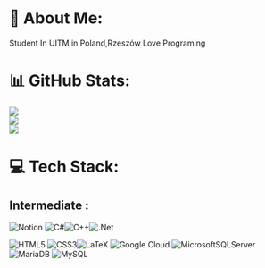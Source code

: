 # 💫 About Me:
Student In UITM in Poland,Rzeszów
Love Programing


# 📊 GitHub Stats:
![](https://github-readme-stats.vercel.app/api?username=Nokijoto&theme=tokyonight&hide_border=false&include_all_commits=false&count_private=true&show_icons=true)<br/>
![](https://github-readme-streak-stats.herokuapp.com/?user=Nokijoto&theme=tokyonight&hide_border=false)<br/>
![](https://github-readme-stats.vercel.app/api/top-langs/?username=Nokijoto&theme=tokyonight&hide_border=false&include_all_commits=false&count_private=true&layout=compact)


# 💻 Tech Stack:
## Intermediate :
![Notion](https://img.shields.io/badge/Notion-%23000000.svg?style=for-the-badge&logo=notion&logoColor=white)
![C#](https://img.shields.io/badge/c%23-%23239120.svg?style=for-the-badge&logo=c-sharp&logoColor=white)![C++](https://img.shields.io/badge/c++-%2300599C.svg?style=for-the-badge&logo=c%2B%2B&logoColor=white)![.Net](https://img.shields.io/badge/.NET-5C2D91?style=for-the-badge&logo=.net&logoColor=white)

![HTML5](https://img.shields.io/badge/html5-%23E34F26.svg?style=for-the-badge&logo=html5&logoColor=white) ![CSS3](https://img.shields.io/badge/css3-%231572B6.svg?style=for-the-badge&logo=css3&logoColor=white)![LaTeX](https://img.shields.io/badge/latex-%23008080.svg?style=for-the-badge&logo=latex&logoColor=white)
![Google Cloud](https://img.shields.io/badge/Google%20Cloud-%234285F4.svg?style=for-the-badge&logo=google-cloud&logoColor=white)
  ![MicrosoftSQLServer](https://img.shields.io/badge/Microsoft%20SQL%20Sever-CC2927?style=for-the-badge&logo=microsoft%20sql%20server&logoColor=white) ![MariaDB](https://img.shields.io/badge/MariaDB-003545?style=for-the-badge&logo=mariadb&logoColor=white) ![MySQL](https://img.shields.io/badge/mysql-%2300f.svg?style=for-the-badge&logo=mysql&logoColor=white)
 
<!--   ![GraphQL](https://img.shields.io/badge/-GraphQL-E10098?style=for-the-badge&logo=graphql&logoColor=white)   ![TypeScript](https://img.shields.io/badge/typescript-%23007ACC.svg?style=for-the-badge&logo=typescript&logoColor=white) ![Netlify](https://img.shields.io/badge/netlify-%23000000.svg?style=for-the-badge&logo=netlify&logoColor=#00C7B7) ![OpenStack](https://img.shields.io/badge/Openstack-%23f01742.svg?style=for-the-badge&logo=openstack&logoColor=white) ![Glitch](https://img.shields.io/badge/glitch-%233333FF.svg?style=for-the-badge&logo=glitch&logoColor=white) ![Firebase](https://img.shields.io/badge/firebase-%23039BE5.svg?style=for-the-badge&logo=firebase)  ![Electron.js](https://img.shields.io/badge/Electron-191970?style=for-the-badge&logo=Electron&logoColor=white) ![Chart.js](https://img.shields.io/badge/chart.js-F5788D.svg?style=for-the-badge&logo=chart.js&logoColor=white)  ![NodeJS](https://img.shields.io/badge/node.js-6DA55F?style=for-the-badge&logo=node.js&logoColor=white) ![NPM](https://img.shields.io/badge/NPM-%23000000.svg?style=for-the-badge&logo=npm&logoColor=white) ![Vue.js](https://img.shields.io/badge/vuejs-%2335495e.svg?style=for-the-badge&logo=vuedotjs&logoColor=%234FC08D)![Arduino](https://img.shields.io/badge/-Arduino-00979D?style=for-the-badge&logo=Arduino&logoColor=white)  ![Portfolio](https://img.shields.io/badge/Portfolio-%23000000.svg?style=for-the-badge&logo=firefox&logoColor=#FF7139)   ![Swagger](https://img.shields.io/badge/-Swagger-%23Clojure?style=for-the-badge&logo=swagger&logoColor=white)
![Bootstrap](https://img.shields.io/badge/bootstrap-%23563D7C.svg?style=for-the-badge&logo=bootstrap&logoColor=white) 
  ![Heroku](https://img.shields.io/badge/heroku-%23430098.svg?style=for-the-badge&logo=heroku&logoColor=white) 
![Gimp Gnu Image Manipulation Program](https://img.shields.io/badge/Gimp-657D8B?style=for-the-badge&logo=gimp&logoColor=FFFFFF) 
 ![Raspberry Pi](https://img.shields.io/badge/-RaspberryPi-C51A4A?style=for-the-badge&logo=Raspberry-Pi)
 ![Postman](https://img.shields.io/badge/Postman-FF6C37?style=for-the-badge&logo=postman&logoColor=white)
![Apache](https://img.shields.io/badge/apache-%23D42029.svg?style=for-the-badge&logo=apache&logoColor=white) ![MongoDB](https://img.shields.io/badge/MongoDB-%234ea94b.svg?style=for-the-badge&logo=mongodb&logoColor=white) ![Postgres](https://img.shields.io/badge/postgres-%23316192.svg?style=for-the-badge&logo=postgresql&logoColor=white)
 
## Basic:
![jQuery](https://img.shields.io/badge/jquery-%230769AD.svg?style=for-the-badge&logo=jquery&logoColor=white)
![Angular](https://img.shields.io/badge/angular-%23DD0031.svg?style=for-the-badge&logo=angular&logoColor=white) ![Angular.js](https://img.shields.io/badge/angular.js-%23E23237.svg?style=for-the-badge&logo=angularjs&logoColor=white) 
![Java](https://img.shields.io/badge/java-%23ED8B00.svg?style=for-the-badge&logo=java&logoColor=white) ![Python](https://img.shields.io/badge/python-3670A0?style=for-the-badge&logo=python&logoColor=ffdd54)



[![Reddit](https://img.shields.io/badge/Reddit-%23FF4500.svg?logo=Reddit&logoColor=white)](https://reddit.com/user/Nokiijoto)
-->

<!-- ### ✍️ Random Dev Quote
<!-- ![](https://quotes-github-readme.vercel.app/api?type=horizontal&theme=tokyonight)

<!-- ---
[![](https://visitcount.itsvg.in/api?id=Nokijoto&icon=1&color=8)](https://visitcount.itsvg.in)

 <!--  ## 💰 You can help me by Donating
<!--  [![BuyMeACoffee](https://img.shields.io/badge/Buy%20Me%20a%20Coffee-ffdd00?style=for-the-badge&logo=buy-me-a-coffee&logoColor=black)](https://buymeacoffee.com/rexman58y) 

  ## 🌐 Socials:
[![Discord](https://img.shields.io/badge/Discord-%237289DA.svg?logo=discord&logoColor=white)](htttps://discord.gg/刀のズﾉﾌのｲの#8186) [![LinkedIn](https://img.shields.io/badge/LinkedIn-%230077B5.svg?logo=linkedin&logoColor=white)](https://linkedin.com/in/rafał-wątroba)  [![Stack Overflow](https://img.shields.io/badge/-Stackoverflow-FE7A16?logo=stack-overflow&logoColor=white)](https://stackoverflow.com/users/13321475) [![Twitter](https://img.shields.io/badge/Twitter-%231DA1F2.svg?logo=Twitter&logoColor=white)](https://twitter.com/@Nokijoto1) 
<!-- Proudly created with GPRM ( https://gprm.itsvg.in ) -->
